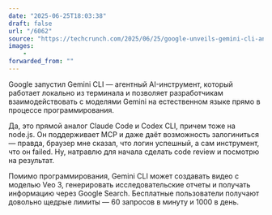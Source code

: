 ```yaml
---
date: "2025-06-25T18:03:38"
draft: false
url: "/6062"
source: "https://techcrunch.com/2025/06/25/google-unveils-gemini-cli-an-open-source-ai-tool-for-terminals/"
images:
    -
forwarded_from: ""
---
```


Google запустил Gemini CLI — агентный AI-инструмент, который работает локально из терминала и позволяет разработчикам взаимодействовать с моделями Gemini на естественном языке прямо в процессе программирования. 

Да, это прямой аналог Claude Code и Codex CLI, причем тоже на node.js. Он поддерживает MCP и даже даёт возможность залогиниться — правда, браузер мне сказал, что логин успешный, а сам инструмент, что он failed. Ну, натравлю для начала сделать code review и посмотрю на результат.

Помимо программирования, Gemini CLI может создавать видео с моделью Veo 3, генерировать исследовательские отчеты и получать информацию через Google Search. Бесплатные пользователи получают довольно щедрые лимиты — 60 запросов в минуту и 1000 в день.
